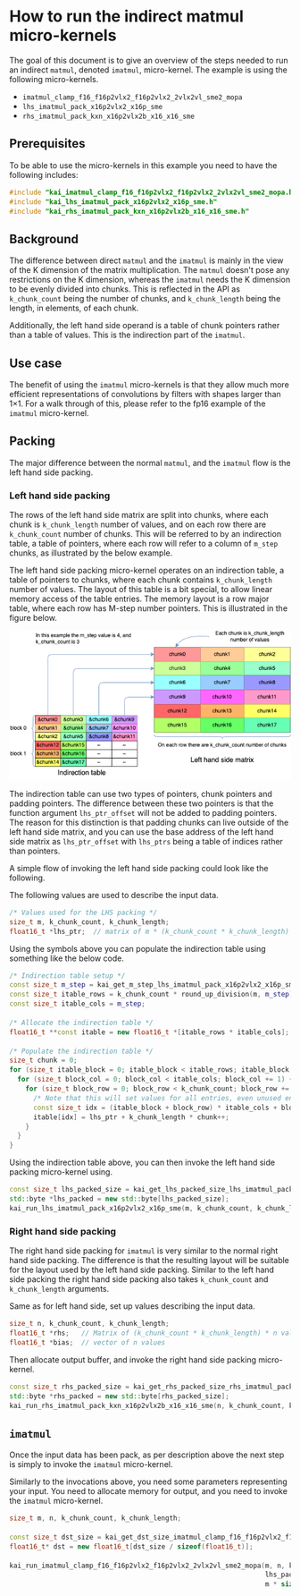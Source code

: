 <!--
    SPDX-FileCopyrightText: Copyright 2025 Arm Limited and/or its affiliates <open-source-office@arm.com>

    SPDX-License-Identifier: Apache-2.0
-->

# How to run the indirect matmul micro-kernels

The goal of this document is to give an overview of the steps needed to run an
indirect `matmul`, denoted `imatmul`, micro-kernel. The example is using the following
micro-kernels.

- `imatmul_clamp_f16_f16p2vlx2_f16p2vlx2_2vlx2vl_sme2_mopa`
- `lhs_imatmul_pack_x16p2vlx2_x16p_sme`
- `rhs_imatmul_pack_kxn_x16p2vlx2b_x16_x16_sme`

## Prerequisites

To be able to use the micro-kernels in this example you need to have the
following includes:

```cpp
#include "kai_imatmul_clamp_f16_f16p2vlx2_f16p2vlx2_2vlx2vl_sme2_mopa.h"
#include "kai_lhs_imatmul_pack_x16p2vlx2_x16p_sme.h"
#include "kai_rhs_imatmul_pack_kxn_x16p2vlx2b_x16_x16_sme.h"
```

## Background

The difference between direct `matmul` and the `imatmul` is mainly in the view
of the K dimension of the matrix multiplication. The `matmul` doesn't pose any
restrictions on the K dimension, whereas the `imatmul` needs the K dimension to
be evenly divided into chunks. This is reflected in the API as `k_chunk_count`
being the number of chunks, and `k_chunk_length` being the length, in elements,
of each chunk.

Additionally, the left hand side operand is a table of chunk pointers rather
than a table of values. This is the indirection part of the `imatmul`.

## Use case

The benefit of using the `imatmul` micro-kernels is that they allow much more
efficient representations of convolutions by filters with shapes larger than
1×1. For a walk through of this, please refer to the fp16 example of the
`imatmul` micro-kernel.

## Packing

The major difference between the normal `matmul`, and the `imatmul` flow is the
left hand side packing.

### Left hand side packing

The rows of the left hand side matrix are split into chunks, where each chunk is
`k_chunk_length` number of values, and on each row there are `k_chunk_count`
number of chunks. This will be referred to by an indirection table, a table of
pointers, where each row will refer to a column of `m_step` chunks, as
illustrated by the below example.

The left hand side packing micro-kernel operates on an indirection table, a table of
pointers to chunks, where each chunk contains `k_chunk_length` number of values.
The layout of this table is a bit special, to allow linear memory access of the
table entries. The memory layout is a row major table, where each row has M-step
number pointers. This is illustrated in the figure below.

![indirection table](imgs/lhs_igemm.png)

The indirection table can use two types of pointers, chunk pointers and padding
pointers. The difference between these two pointers is that the function
argument `lhs_ptr_offset` will not be added to padding pointers. The reason for
this distinction is that padding chunks can live outside of the left hand side
matrix, and you can use the base address of the left hand side matrix as
`lhs_ptr_offset` with `lhs_ptrs` being a table of indices rather than pointers.

A simple flow of invoking the left hand side packing could look like the
following.

The following values are used to describe the input data.

```cpp
/* Values used for the LHS packing */
size_t m, k_chunk_count, k_chunk_length;
float16_t *lhs_ptr;  // matrix of m * (k_chunk_count * k_chunk_length) values
```

Using the symbols above you can populate the indirection table using something
like the below code.

```cpp
/* Indirection table setup */
const size_t m_step = kai_get_m_step_lhs_imatmul_pack_x16p2vlx2_x16p_sme();
const size_t itable_rows = k_chunk_count * round_up_division(m, m_step);
const size_t itable_cols = m_step;

/* Allocate the indirection table */
float16_t **const itable = new float16_t *[itable_rows * itable_cols];

/* Populate the indirection table */
size_t chunk = 0;
for (size_t itable_block = 0; itable_block < itable_rows; itable_block += k_chunk_count) {
  for (size_t block_col = 0; block_col < itable_cols; block_col += 1) {
    for (size_t block_row = 0; block_row < k_chunk_count; block_row += 1) {
      /* Note that this will set values for all entries, even unused entries */
      const size_t idx = (itable_block + block_row) * itable_cols + block_col;
      itable[idx] = lhs_ptr + k_chunk_length * chunk++;
    }
  }
}
```

Using the indirection table above, you can then invoke the left hand side
packing micro-kernel using.

```cpp
const size_t lhs_packed_size = kai_get_lhs_packed_size_lhs_imatmul_pack_x16p2vlx2_x16p_sme(m, k_chunk_count, k_chunk_length);
std::byte *lhs_packed = new std::byte[lhs_packed_size];
kai_run_lhs_imatmul_pack_x16p2vlx2_x16p_sme(m, k_chunk_count, k_chunk_length, itable, 0, nullptr, lhs_packed);
```

### Right hand side packing

The right hand side packing for `imatmul` is very similar to the normal right
hand side packing. The difference is that the resulting layout will be suitable
for the layout used by the left hand side packing. Similar to the left hand side
packing the right hand side packing also takes `k_chunk_count` and
`k_chunk_length` arguments.

Same as for left hand side, set up values describing the input data.

```cpp
size_t n, k_chunk_count, k_chunk_length;
float16_t *rhs;   // Matrix of (k_chunk_count * k_chunk_length) * n values
float16_t *bias;  // vector of n values
```

Then allocate output buffer, and invoke the right hand side packing
micro-kernel.

```C++
const size_t rhs_packed_size = kai_get_rhs_packed_size_rhs_imatmul_pack_kxn_x16p2vlx2b_x16_x16_sme(n, k_chunk_count, k_chunk_length);
std::byte *rhs_packed = new std::byte[rhs_packed_size];
kai_run_rhs_imatmul_pack_kxn_x16p2vlx2b_x16_x16_sme(n, k_chunk_count, k_chunk_length, n * sizeof(float16_t), bias, rhs_packed);
```

## `imatmul`

Once the input data has been pack, as per description above the next step is
simply to invoke the `imatmul` micro-kernel.

Similarly to the invocations above, you need some parameters representing your
input. You need to allocate memory for output, and you need to invoke the
`imatmul` micro-kernel.

```cpp
size_t m, n, k_chunk_count, k_chunk_length;

const size_t dst_size = kai_get_dst_size_imatmul_clamp_f16_f16p2vlx2_f16p2vlx2_2vlx2vl_sme2_mopa(m, n);
float16_t* dst = new float16_t[dst_size / sizeof(float16_t)];

kai_run_imatmul_clamp_f16_f16p2vlx2_f16p2vlx2_2vlx2vl_sme2_mopa(m, n, k_chunk_count, k_chunk_length,
                                                                lhs_packed, rhs_packed, dst,
                                                                m * sizeof(float16_t), -1.0f, 1.0f);
```
